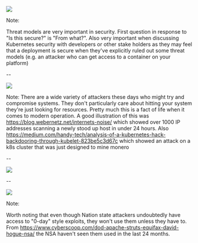 <image src="/images/threat-model.jpg"/>

Note:

Threat models are very important in security.  First question in response to "Is this secure?" is "From what?".  Also very important when discussing Kubernetes security with developers or other stake holders as they may feel that a deployment is secure when they've explicitly ruled out some threat models (e.g. an attacker who can get access to a container on your platform)

--

<image src="/images/random-attacker.jpg"/>

Note:  There are a wide variety of attackers these days who might try and compromise systems.  They don't particularly care about hitting your system they're just looking for resources. Pretty much this is a fact of life when it comes to modern operation. A good illustration of this was https://blog.webernetz.net/internets-noise/ which showed over 1000 IP addresses scanning a newly stood up host in under 24 hours.  Also https://medium.com/handy-tech/analysis-of-a-kubernetes-hack-backdooring-through-kubelet-823be5c3d67c which showed an attack on a k8s cluster that was just designed to mine monero

--

<image src="/images/targeted-attack.jpg"/>

--

<image src="/images/nation-state.jpg"/>

Note:

Worth noting that even though Nation state attackers undoubtedly have access to "0-day" style exploits, they won't use them unless they have to. From https://www.cyberscoop.com/dod-apache-struts-equifax-david-hogue-nsa/ the NSA haven't seen them used in the last 24 months.